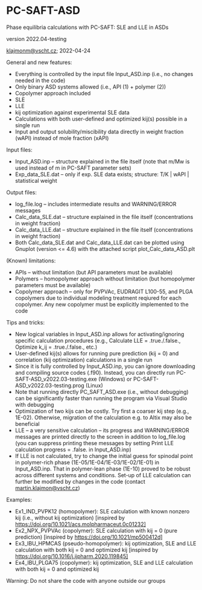 # PC-SAFT-ASD
Phase equilibria calculations with PC-SAFT: SLE and LLE in ASDs

version 2022.04-testing

klajmonm@vscht.cz; 2022-04-24


General and new features:
- Everything is controlled by the input file Input_ASD.inp (i.e., no changes needed in the code)
- Only binary ASD systems allowed (i.e., API (1) + polymer (2))
-	Copolymer approach included
-	SLE
-	LLE 
- kij optimization against experimental SLE data
-	Calculations with both user-defined and optimized kij(s) possible in a single run
-	Input and output solubility/miscibility data directly in weight fraction (wAPI) instead of mole fraction (xAPI)

Input files:
-	Input_ASD.inp – structure explained in the file itself (note that m/Mw is used instead of m in PC-SAFT parameter sets)
-	Exp_data_SLE.dat – only if exp. SLE data exists; structure:   T/K | wAPI | statistical weight

Output files:
-	log_file.log – includes intermediate results and WARNING/ERROR messages
-	Calc_data_SLE.dat – structure explained in the file itself (concentrations in weight fraction)
-	Calc_data_LLE.dat – structure explained in the file itself (concentrations in weight fraction)
-	Both Calc_data_SLE.dat and Calc_data_LLE.dat can be plotted using Gnuplot (version <= 4.6) with the attached script plot_Calc_data_ASD.plt

(Known) limitations:
-	APIs – without limitation (but API parameters must be available)
-	Polymers – homopolymer approach without limitation (but homopolymer parameters must be available)
-	Copolymer approach – only for PVPVAc, EUDRAGIT L100-55, and PLGA copolymers due to individual modeling treatment reqiured for each copolymer. Any new copolymer must be explicitly implemented to the code

Tips and tricks:
- New logical variables in Input_ASD.inp allows for activating/ignoring specific calculation procedures (e.g., Calculate LLE = .true./.false., Optimize k_ij = .true./.false., etc.) 
-	User-defined kij(s) allows for running pure prediction (kij = 0) and correlation (kij optimization) calculations in a single run
-	Since it is fully controlled by Input_ASD.inp, you can ignore downloading and compiling source codes (.f90). Instead, you can directly run PC-SAFT-ASD_v2022.03-testing.exe (Windows) or PC-SAFT-ASD_v2022.03-testing.prog (Linux) 
-	Note that running directly PC_SAFT_ASD.exe (i.e., without debugging) can be significantly faster than running the program via Visual Studio with debugging
-	Optimization of two kijs can be costly. Try first a coarser kij step (e.g., 1E-02). Otherwise, migration of the calculation e.g. to Altix may also be beneficial
-	LLE – a very sensitive calculation – its progress and WARNING/ERROR messages are printed directly to the screen in addition to log_file.log (you can suppress printing these messages by setting Print LLE calculation progress = .false. in Input_ASD.inp)	
-	If LLE is not calculated, try to change the initial guess for spinodal point in polymer-rich phase (1E-05/1E-04/1E-03/1E-02/1E-01) in Input_ASD.inp. That in polymer-lean phase (1E-10) proved to be robust across different systems and conditions. Set-up of LLE calculation can further be modified by changes in the code (contact martin.klajmon@vscht.cz)

Examples:
- Ex1_IND_PVPK12 (homopolymer): SLE calculation with known nonzero kij (i.e., without kij optimization) [inspired by https://doi.org/10.1021/acs.molpharmaceut.0c01232]
- Ex2_NPX_PVPVAc (copolymer): SLE calculation with kij = 0 (pure prediction) [inspired by https://doi.org/10.1021/mp500412d]
- Ex3_IBU_HPMCAS (pseudo-homopolymer): kij optimization, SLE and LLE calculation with both kij = 0 and optimized kij [inspired by https://doi.org/10.1016/j.ijpharm.2020.119845]
- Ex4_IBU_PLGA75 (copolymer): kij optimization, SLE and LLE calculation with both kij = 0 and optimized kij 


Warning: Do not share the code with anyone outside our groups
